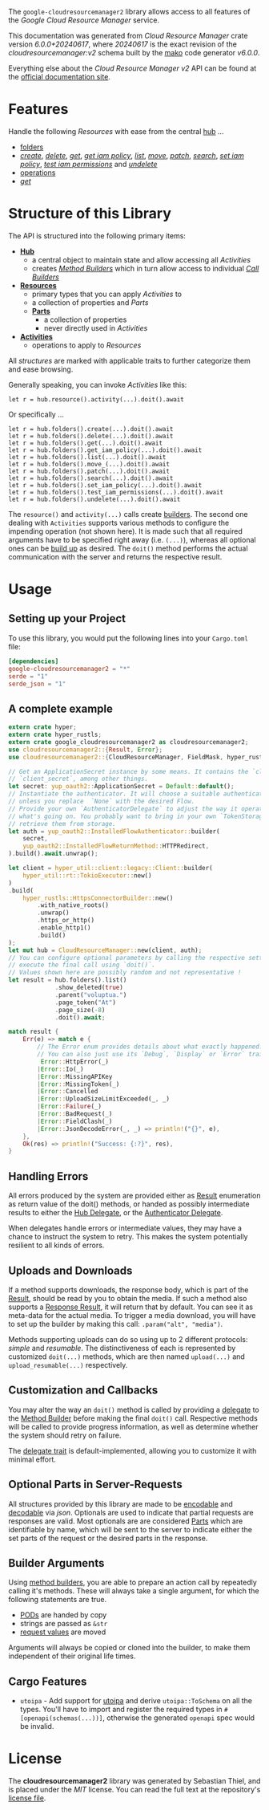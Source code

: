 <!---
DO NOT EDIT !
This file was generated automatically from 'src/generator/templates/api/README.md.mako'
DO NOT EDIT !
-->
The `google-cloudresourcemanager2` library allows access to all features of the *Google Cloud Resource Manager* service.

This documentation was generated from *Cloud Resource Manager* crate version *6.0.0+20240617*, where *20240617* is the exact revision of the *cloudresourcemanager:v2* schema built by the [mako](http://www.makotemplates.org/) code generator *v6.0.0*.

Everything else about the *Cloud Resource Manager* *v2* API can be found at the
[official documentation site](https://cloud.google.com/resource-manager).
# Features

Handle the following *Resources* with ease from the central [hub](https://docs.rs/google-cloudresourcemanager2/6.0.0+20240617/google_cloudresourcemanager2/CloudResourceManager) ...

* [folders](https://docs.rs/google-cloudresourcemanager2/6.0.0+20240617/google_cloudresourcemanager2/api::Folder)
 * [*create*](https://docs.rs/google-cloudresourcemanager2/6.0.0+20240617/google_cloudresourcemanager2/api::FolderCreateCall), [*delete*](https://docs.rs/google-cloudresourcemanager2/6.0.0+20240617/google_cloudresourcemanager2/api::FolderDeleteCall), [*get*](https://docs.rs/google-cloudresourcemanager2/6.0.0+20240617/google_cloudresourcemanager2/api::FolderGetCall), [*get iam policy*](https://docs.rs/google-cloudresourcemanager2/6.0.0+20240617/google_cloudresourcemanager2/api::FolderGetIamPolicyCall), [*list*](https://docs.rs/google-cloudresourcemanager2/6.0.0+20240617/google_cloudresourcemanager2/api::FolderListCall), [*move*](https://docs.rs/google-cloudresourcemanager2/6.0.0+20240617/google_cloudresourcemanager2/api::FolderMoveCall), [*patch*](https://docs.rs/google-cloudresourcemanager2/6.0.0+20240617/google_cloudresourcemanager2/api::FolderPatchCall), [*search*](https://docs.rs/google-cloudresourcemanager2/6.0.0+20240617/google_cloudresourcemanager2/api::FolderSearchCall), [*set iam policy*](https://docs.rs/google-cloudresourcemanager2/6.0.0+20240617/google_cloudresourcemanager2/api::FolderSetIamPolicyCall), [*test iam permissions*](https://docs.rs/google-cloudresourcemanager2/6.0.0+20240617/google_cloudresourcemanager2/api::FolderTestIamPermissionCall) and [*undelete*](https://docs.rs/google-cloudresourcemanager2/6.0.0+20240617/google_cloudresourcemanager2/api::FolderUndeleteCall)
* [operations](https://docs.rs/google-cloudresourcemanager2/6.0.0+20240617/google_cloudresourcemanager2/api::Operation)
 * [*get*](https://docs.rs/google-cloudresourcemanager2/6.0.0+20240617/google_cloudresourcemanager2/api::OperationGetCall)




# Structure of this Library

The API is structured into the following primary items:

* **[Hub](https://docs.rs/google-cloudresourcemanager2/6.0.0+20240617/google_cloudresourcemanager2/CloudResourceManager)**
    * a central object to maintain state and allow accessing all *Activities*
    * creates [*Method Builders*](https://docs.rs/google-cloudresourcemanager2/6.0.0+20240617/google_cloudresourcemanager2/common::MethodsBuilder) which in turn
      allow access to individual [*Call Builders*](https://docs.rs/google-cloudresourcemanager2/6.0.0+20240617/google_cloudresourcemanager2/common::CallBuilder)
* **[Resources](https://docs.rs/google-cloudresourcemanager2/6.0.0+20240617/google_cloudresourcemanager2/common::Resource)**
    * primary types that you can apply *Activities* to
    * a collection of properties and *Parts*
    * **[Parts](https://docs.rs/google-cloudresourcemanager2/6.0.0+20240617/google_cloudresourcemanager2/common::Part)**
        * a collection of properties
        * never directly used in *Activities*
* **[Activities](https://docs.rs/google-cloudresourcemanager2/6.0.0+20240617/google_cloudresourcemanager2/common::CallBuilder)**
    * operations to apply to *Resources*

All *structures* are marked with applicable traits to further categorize them and ease browsing.

Generally speaking, you can invoke *Activities* like this:

```Rust,ignore
let r = hub.resource().activity(...).doit().await
```

Or specifically ...

```ignore
let r = hub.folders().create(...).doit().await
let r = hub.folders().delete(...).doit().await
let r = hub.folders().get(...).doit().await
let r = hub.folders().get_iam_policy(...).doit().await
let r = hub.folders().list(...).doit().await
let r = hub.folders().move_(...).doit().await
let r = hub.folders().patch(...).doit().await
let r = hub.folders().search(...).doit().await
let r = hub.folders().set_iam_policy(...).doit().await
let r = hub.folders().test_iam_permissions(...).doit().await
let r = hub.folders().undelete(...).doit().await
```

The `resource()` and `activity(...)` calls create [builders][builder-pattern]. The second one dealing with `Activities`
supports various methods to configure the impending operation (not shown here). It is made such that all required arguments have to be
specified right away (i.e. `(...)`), whereas all optional ones can be [build up][builder-pattern] as desired.
The `doit()` method performs the actual communication with the server and returns the respective result.

# Usage

## Setting up your Project

To use this library, you would put the following lines into your `Cargo.toml` file:

```toml
[dependencies]
google-cloudresourcemanager2 = "*"
serde = "1"
serde_json = "1"
```

## A complete example

```Rust
extern crate hyper;
extern crate hyper_rustls;
extern crate google_cloudresourcemanager2 as cloudresourcemanager2;
use cloudresourcemanager2::{Result, Error};
use cloudresourcemanager2::{CloudResourceManager, FieldMask, hyper_rustls, hyper_util, yup_oauth2};

// Get an ApplicationSecret instance by some means. It contains the `client_id` and
// `client_secret`, among other things.
let secret: yup_oauth2::ApplicationSecret = Default::default();
// Instantiate the authenticator. It will choose a suitable authentication flow for you,
// unless you replace  `None` with the desired Flow.
// Provide your own `AuthenticatorDelegate` to adjust the way it operates and get feedback about
// what's going on. You probably want to bring in your own `TokenStorage` to persist tokens and
// retrieve them from storage.
let auth = yup_oauth2::InstalledFlowAuthenticator::builder(
    secret,
    yup_oauth2::InstalledFlowReturnMethod::HTTPRedirect,
).build().await.unwrap();

let client = hyper_util::client::legacy::Client::builder(
    hyper_util::rt::TokioExecutor::new()
)
.build(
    hyper_rustls::HttpsConnectorBuilder::new()
        .with_native_roots()
        .unwrap()
        .https_or_http()
        .enable_http1()
        .build()
);
let mut hub = CloudResourceManager::new(client, auth);
// You can configure optional parameters by calling the respective setters at will, and
// execute the final call using `doit()`.
// Values shown here are possibly random and not representative !
let result = hub.folders().list()
             .show_deleted(true)
             .parent("voluptua.")
             .page_token("At")
             .page_size(-8)
             .doit().await;

match result {
    Err(e) => match e {
        // The Error enum provides details about what exactly happened.
        // You can also just use its `Debug`, `Display` or `Error` traits
         Error::HttpError(_)
        |Error::Io(_)
        |Error::MissingAPIKey
        |Error::MissingToken(_)
        |Error::Cancelled
        |Error::UploadSizeLimitExceeded(_, _)
        |Error::Failure(_)
        |Error::BadRequest(_)
        |Error::FieldClash(_)
        |Error::JsonDecodeError(_, _) => println!("{}", e),
    },
    Ok(res) => println!("Success: {:?}", res),
}

```
## Handling Errors

All errors produced by the system are provided either as [Result](https://docs.rs/google-cloudresourcemanager2/6.0.0+20240617/google_cloudresourcemanager2/common::Result) enumeration as return value of
the doit() methods, or handed as possibly intermediate results to either the
[Hub Delegate](https://docs.rs/google-cloudresourcemanager2/6.0.0+20240617/google_cloudresourcemanager2/common::Delegate), or the [Authenticator Delegate](https://docs.rs/yup-oauth2/*/yup_oauth2/trait.AuthenticatorDelegate.html).

When delegates handle errors or intermediate values, they may have a chance to instruct the system to retry. This
makes the system potentially resilient to all kinds of errors.

## Uploads and Downloads
If a method supports downloads, the response body, which is part of the [Result](https://docs.rs/google-cloudresourcemanager2/6.0.0+20240617/google_cloudresourcemanager2/common::Result), should be
read by you to obtain the media.
If such a method also supports a [Response Result](https://docs.rs/google-cloudresourcemanager2/6.0.0+20240617/google_cloudresourcemanager2/common::ResponseResult), it will return that by default.
You can see it as meta-data for the actual media. To trigger a media download, you will have to set up the builder by making
this call: `.param("alt", "media")`.

Methods supporting uploads can do so using up to 2 different protocols:
*simple* and *resumable*. The distinctiveness of each is represented by customized
`doit(...)` methods, which are then named `upload(...)` and `upload_resumable(...)` respectively.

## Customization and Callbacks

You may alter the way an `doit()` method is called by providing a [delegate](https://docs.rs/google-cloudresourcemanager2/6.0.0+20240617/google_cloudresourcemanager2/common::Delegate) to the
[Method Builder](https://docs.rs/google-cloudresourcemanager2/6.0.0+20240617/google_cloudresourcemanager2/common::CallBuilder) before making the final `doit()` call.
Respective methods will be called to provide progress information, as well as determine whether the system should
retry on failure.

The [delegate trait](https://docs.rs/google-cloudresourcemanager2/6.0.0+20240617/google_cloudresourcemanager2/common::Delegate) is default-implemented, allowing you to customize it with minimal effort.

## Optional Parts in Server-Requests

All structures provided by this library are made to be [encodable](https://docs.rs/google-cloudresourcemanager2/6.0.0+20240617/google_cloudresourcemanager2/common::RequestValue) and
[decodable](https://docs.rs/google-cloudresourcemanager2/6.0.0+20240617/google_cloudresourcemanager2/common::ResponseResult) via *json*. Optionals are used to indicate that partial requests are responses
are valid.
Most optionals are are considered [Parts](https://docs.rs/google-cloudresourcemanager2/6.0.0+20240617/google_cloudresourcemanager2/common::Part) which are identifiable by name, which will be sent to
the server to indicate either the set parts of the request or the desired parts in the response.

## Builder Arguments

Using [method builders](https://docs.rs/google-cloudresourcemanager2/6.0.0+20240617/google_cloudresourcemanager2/common::CallBuilder), you are able to prepare an action call by repeatedly calling it's methods.
These will always take a single argument, for which the following statements are true.

* [PODs][wiki-pod] are handed by copy
* strings are passed as `&str`
* [request values](https://docs.rs/google-cloudresourcemanager2/6.0.0+20240617/google_cloudresourcemanager2/common::RequestValue) are moved

Arguments will always be copied or cloned into the builder, to make them independent of their original life times.

[wiki-pod]: http://en.wikipedia.org/wiki/Plain_old_data_structure
[builder-pattern]: http://en.wikipedia.org/wiki/Builder_pattern
[google-go-api]: https://github.com/google/google-api-go-client

## Cargo Features

* `utoipa` - Add support for [utoipa](https://crates.io/crates/utoipa) and derive `utoipa::ToSchema` on all
the types. You'll have to import and register the required types in `#[openapi(schemas(...))]`, otherwise the
generated `openapi` spec would be invalid.


# License
The **cloudresourcemanager2** library was generated by Sebastian Thiel, and is placed
under the *MIT* license.
You can read the full text at the repository's [license file][repo-license].

[repo-license]: https://github.com/Byron/google-apis-rsblob/main/LICENSE.md

